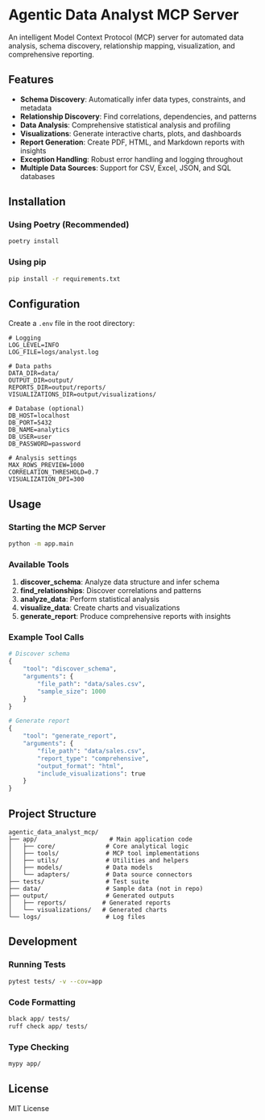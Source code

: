 # Agentic Data Analyst MCP Server

An intelligent Model Context Protocol (MCP) server for automated data analysis, schema discovery, relationship mapping, visualization, and comprehensive reporting.

## Features

- **Schema Discovery**: Automatically infer data types, constraints, and metadata
- **Relationship Discovery**: Find correlations, dependencies, and patterns
- **Data Analysis**: Comprehensive statistical analysis and profiling
- **Visualizations**: Generate interactive charts, plots, and dashboards
- **Report Generation**: Create PDF, HTML, and Markdown reports with insights
- **Exception Handling**: Robust error handling and logging throughout
- **Multiple Data Sources**: Support for CSV, Excel, JSON, and SQL databases

## Installation

### Using Poetry (Recommended)
```bash
poetry install
```

### Using pip
```bash
pip install -r requirements.txt
```

## Configuration

Create a `.env` file in the root directory:

```env
# Logging
LOG_LEVEL=INFO
LOG_FILE=logs/analyst.log

# Data paths
DATA_DIR=data/
OUTPUT_DIR=output/
REPORTS_DIR=output/reports/
VISUALIZATIONS_DIR=output/visualizations/

# Database (optional)
DB_HOST=localhost
DB_PORT=5432
DB_NAME=analytics
DB_USER=user
DB_PASSWORD=password

# Analysis settings
MAX_ROWS_PREVIEW=1000
CORRELATION_THRESHOLD=0.7
VISUALIZATION_DPI=300
```

## Usage

### Starting the MCP Server

```bash
python -m app.main
```

### Available Tools

1. **discover_schema**: Analyze data structure and infer schema
2. **find_relationships**: Discover correlations and patterns
3. **analyze_data**: Perform statistical analysis
4. **visualize_data**: Create charts and visualizations
5. **generate_report**: Produce comprehensive reports with insights

### Example Tool Calls

```python
# Discover schema
{
    "tool": "discover_schema",
    "arguments": {
        "file_path": "data/sales.csv",
        "sample_size": 1000
    }
}

# Generate report
{
    "tool": "generate_report",
    "arguments": {
        "file_path": "data/sales.csv",
        "report_type": "comprehensive",
        "output_format": "html",
        "include_visualizations": true
    }
}
```

## Project Structure

```
agentic_data_analyst_mcp/
├── app/                    # Main application code
│   ├── core/              # Core analytical logic
│   ├── tools/             # MCP tool implementations
│   ├── utils/             # Utilities and helpers
│   ├── models/            # Data models
│   └── adapters/          # Data source connectors
├── tests/                 # Test suite
├── data/                  # Sample data (not in repo)
├── output/                # Generated outputs
│   ├── reports/          # Generated reports
│   └── visualizations/   # Generated charts
└── logs/                  # Log files
```

## Development

### Running Tests

```bash
pytest tests/ -v --cov=app
```

### Code Formatting

```bash
black app/ tests/
ruff check app/ tests/
```

### Type Checking

```bash
mypy app/
```

## License

MIT License
